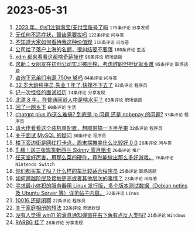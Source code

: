 # 2023-05-31

1. [2023 年，你们注销淘宝/支付宝账号了吗](https://www.v2ex.com/t/944504) `175条评论` `分享发现`
1. [无任何不适症状，智齿需要拔吗](https://www.v2ex.com/t/944421) `122条评论` `问与答`
1. [不知道大家如何看待我这种价值观](https://www.v2ex.com/t/944447) `118条评论` `问与答`
1. [公司给了落户上海的名额，很纠结要不要落](https://www.v2ex.com/t/944493) `100条评论` `生活`
1. [xdm 都来看看这都啥奇葩操作](https://www.v2ex.com/t/944414) `96条评论` `职场话题`
1. [求助：女朋友在初创公司实习被压榨，考虑辞职但担忧就业难](https://www.v2ex.com/t/944462) `95条评论` `职场话题`
1. [咨询下兄弟们电源 750w 够吗](https://www.v2ex.com/t/944383) `84条评论` `问与答`
1. [32 岁大龄程序员,失业 1 年了,快撑不下去了](https://www.v2ex.com/t/944545) `82条评论` `程序员`
1. [记一次怪怪的面试经历](https://www.v2ex.com/t/944385) `74条评论` `分享发现`
1. [北漂 8 年，在普通同龄人中是啥水平？](https://www.v2ex.com/t/944511) `63条评论` `职场话题`
1. [回了一趟乡下](https://www.v2ex.com/t/944396) `60条评论` `生活`
1. [chatgpt plus 咋这么难搞? 到底是 ip 问题 还是 nobepay 的问题?](https://www.v2ex.com/t/944420) `33条评论` `程序员`
1. [请大佬看看这个装机单配置，想顺带搞一下黑苹果](https://www.v2ex.com/t/944474) `32条评论` `程序员`
1. [关于面试 MySQL 的疑问](https://www.v2ex.com/t/944619) `30条评论` `程序员`
1. [楼下旁边街是网红打卡点，周末摆摊卖什么比较好 0 0](https://www.v2ex.com/t/944543) `28条评论` `问与答`
1. [T 楼！送三张现货新西兰 Skinny 零月租卡](https://www.v2ex.com/t/944729) `26条评论` `推广`
1. [任天堂好厉害，用那么菜的硬件，竟然能做出那么多好游戏。](https://www.v2ex.com/t/944595) `26条评论` `Nintendo Switch`
1. [你们都买车了吗？什么样的车比较适合程序员](https://www.v2ex.com/t/944627) `25条评论` `职场话题`
1. [如何跨越阶层及接触更高或者其他层次的事情？](https://www.v2ex.com/t/944431) `23条评论` `问与答`
1. [寻求最小体积的服务器用 Linux 发行版，多个版本测试数据（Debian netins 及 Ubuntu Server 等）详见帖子内容。](https://www.v2ex.com/t/944626) `22条评论` `Linux`
1. [10016 还挺闲啊](https://www.v2ex.com/t/944564) `22条评论` `程序员`
1. [关于家庭相册的想法](https://www.v2ex.com/t/944562) `22条评论` `奇思妙想`
1. [没有人觉得 win11 的消息通知弹窗在右下角有点反人类吗?](https://www.v2ex.com/t/944450) `21条评论` `Windows`
1. [RARBG 挂了](https://www.v2ex.com/t/944656) `20条评论` `分享发现`
